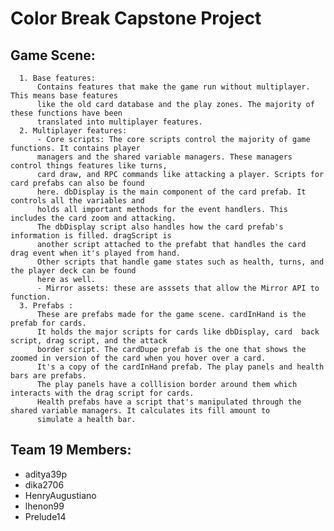 # Color Break Capstone Project

## Game Scene:

      1. Base features:
          Contains features that make the game run without multiplayer. This means base features 
          like the old card database and the play zones. The majority of these functions have been 
          translated into multiplayer features.
      2. Multiplayer features:
          - Core scripts: The core scripts control the majority of game functions. It contains player
          managers and the shared variable managers. These managers control things features like turns, 
          card draw, and RPC commands like attacking a player. Scripts for card prefabs can also be found 
          here. dbDisplay is the main component of the card prefab. It controls all the variables and 
          holds all important methods for the event handlers. This includes the card zoom and attacking. 
          The dbDisplay script also handles how the card prefab's information is filled. dragScript is 
          another script attached to the prefabt that handles the card drag event when it's played from hand.
          Other scripts that handle game states such as health, turns, and the player deck can be found 
          here as well.
          - Mirror assets: these are asssets that allow the Mirror API to function.
      3. Prefabs : 
          These are prefabs made for the game scene. cardInHand is the prefab for cards. 
          It holds the major scripts for cards like dbDisplay, card  back script, drag script, and the attack
          border script. The cardDupe prefab is the one that shows the zoomed in version of the card when you hover over a card.
          It's a copy of the cardInHand prefab. The play panels and health bars are prefabs. 
          The play panels have a colllision border around them which interacts with the drag script for cards. 
          Health prefabs have a script that's manipulated through the shared variable managers. It calculates its fill amount to 
          simulate a health bar.
      
      
## Team 19 Members: 
<ul>
<li>aditya39p</li>
<li>dika2706</li>
<li>HenryAugustiano</li>
<li>lhenon99</li>
<li>Prelude14</li>
</ul>
